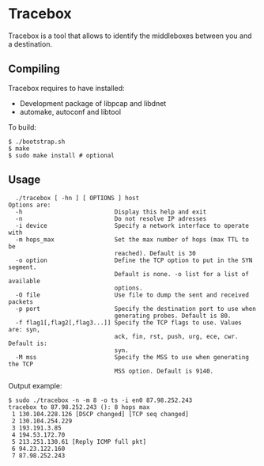 Tracebox
========

Tracebox is a tool that allows to identify the middleboxes between you and a
destination.

Compiling
---------

Tracebox requires to have installed:

* Development package of libpcap and libdnet
* automake, autoconf and libtool

To build:

	$ ./bootstrap.sh
	$ make
	$ sudo make install # optional

Usage
-----
	  ./tracebox [ -hn ] [ OPTIONS ] host
	Options are:
	  -h                          Display this help and exit
	  -n                          Do not resolve IP adresses
	  -i device                   Specify a network interface to operate with
	  -m hops_max                 Set the max number of hops (max TTL to be
	                              reached). Default is 30
	  -o option                   Define the TCP option to put in the SYN segment.
	                              Default is none. -o list for a list of available
	                              options.
	  -O file                     Use file to dump the sent and received packets
	  -p port                     Specify the destination port to use when
	                              generating probes. Default is 80.
	  -f flag1[,flag2[,flag3...]] Specify the TCP flags to use. Values are: syn,
	                              ack, fin, rst, push, urg, ece, cwr. Default is:
	                              syn.
	  -M mss                      Specify the MSS to use when generating the TCP
	                              MSS option. Default is 9140.

Output example:

	$ sudo ./tracebox -n -m 8 -o ts -i en0 87.98.252.243
	tracebox to 87.98.252.243 (): 8 hops max
	 1 130.104.228.126 [DSCP changed] [TCP seq changed] 
	 2 130.104.254.229 
	 3 193.191.3.85 
	 4 194.53.172.70 
	 5 213.251.130.61 [Reply ICMP full pkt] 
	 6 94.23.122.160 
	 7 87.98.252.243 
